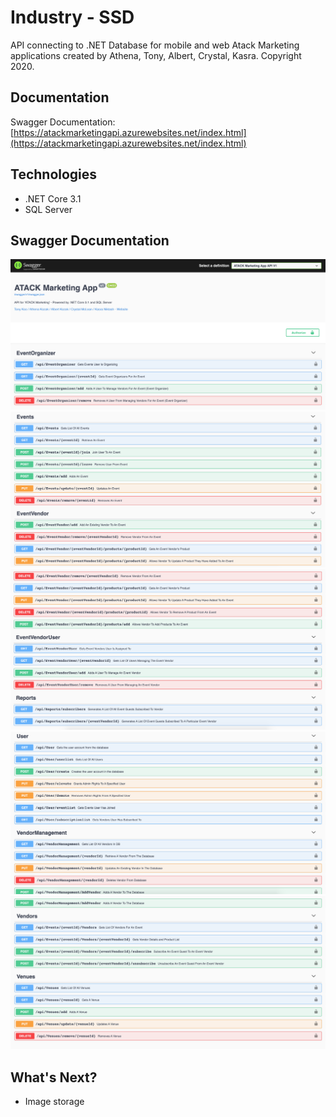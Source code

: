 # Industry - SSD
API connecting to .NET Database for mobile and web Atack Marketing applications created by Athena, Tony, Albert, Crystal, Kasra. Copyright 2020.

## Documentation
Swagger Documentation: [https://atackmarketingapi.azurewebsites.net/index.html](https://atackmarketingapi.azurewebsites.net/index.html)

## Technologies
- .NET Core 3.1
- SQL Server

## Swagger Documentation
![picture](media/1.png)
![picture](media/2.png)
![picture](media/3.png)
![picture](media/4.png)
![picture](media/5.png)

## What's Next?
- Image storage
